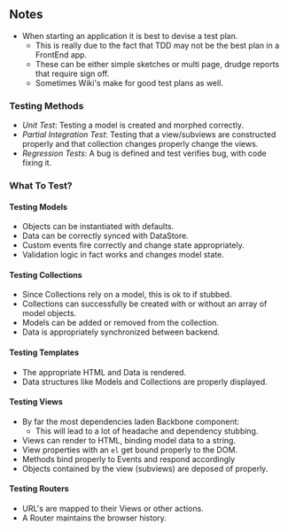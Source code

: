 ## Notes

* When starting an application it is best to devise a test plan.
  * This is really due to the fact that TDD may not be the best plan in a FrontEnd app.
  * These can be either simple sketches or multi page, drudge reports that require sign off.
  * Sometimes Wiki's make for good test plans as well.

### Testing Methods

* _Unit Test_: Testing a model is created and morphed correctly.
* _Partial Integration Test_: Testing that a view/subviews are constructed properly and that collection changes properly change the views.
* _Regression Tests_: A bug is defined and test verifies bug, with code fixing it.

### What To Test?

#### Testing Models

* Objects can be instantiated with defaults.
* Data can be correctly synced with DataStore.
* Custom events fire correctly and change state appropriately.
* Validation logic in fact works and changes model state.

#### Testing Collections

* Since Collections rely on a model, this is ok to if stubbed.
* Collections can successfully be created with or without an array of model objects.
* Models can be added or removed from the collection.
* Data is appropriately synchronized between backend.

#### Testing Templates

* The appropriate HTML and Data is rendered.
* Data structures like Models and Collections are properly displayed.

#### Testing Views

* By far the most dependencies laden Backbone component:
  * This will lead to a lot of headache and dependency stubbing.
* Views can render to HTML, binding model data to a string.
* View properties with an `el` get bound properly to the DOM.
* Methods bind properly to Events and respond accordingly
* Objects contained by the view (subviews) are deposed of properly.

#### Testing Routers

* URL's are mapped to their Views or other actions.
* A Router maintains the browser history.